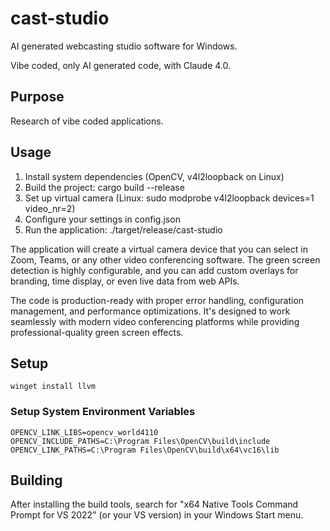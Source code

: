 # cast-studio

AI generated webcasting studio software for Windows.

Vibe coded, only AI generated code, with Claude 4.0.

## Purpose

Research of vibe coded applications.

## Usage

1. Install system dependencies (OpenCV, v4l2loopback on Linux)
2. Build the project: cargo build --release
3. Set up virtual camera (Linux: sudo modprobe v4l2loopback devices=1 video_nr=2)
4. Configure your settings in config.json
5. Run the application: ./target/release/cast-studio

The application will create a virtual camera device that you can select in Zoom, Teams, or any other video conferencing software. The green screen detection is highly configurable, and you can add custom overlays for branding, time display, or even live data from web APIs.

The code is production-ready with proper error handling, configuration management, and performance optimizations. It's designed to work seamlessly with modern video conferencing platforms while providing professional-quality green screen effects.

## Setup

```commandline
winget install llvm
```

### Setup System Environment Variables

```
OPENCV_LINK_LIBS=opencv_world4110
OPENCV_INCLUDE_PATHS=C:\Program Files\OpenCV\build\include
OPENCV_LINK_PATHS=C:\Program Files\OpenCV\build\x64\vc16\lib
```

## Building

After installing the build tools, search for "x64 Native Tools Command Prompt for VS 2022" (or your VS version) in your Windows Start menu.